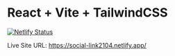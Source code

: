 # React + Vite + TailwindCSS 

[![Netlify Status](https://api.netlify.com/api/v1/badges/33b3294a-51f8-41f9-9db3-80eb3dddefb6/deploy-status)](https://app.netlify.com/sites/social-link2104/deploys)

Live Site URL: https://social-link2104.netlify.app/
